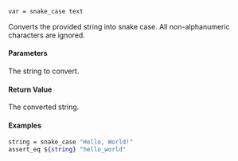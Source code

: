 ```sh
var = snake_case text
```

Converts the provided string into snake case.
All non-alphanumeric characters are ignored.

#### Parameters

The string to convert.

#### Return Value

The converted string.

#### Examples

```sh
string = snake_case "Hello, World!"
assert_eq ${string} "hello_world"
```
